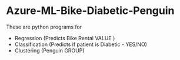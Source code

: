 # Azure-ML-Bike-Diabetic-Penguin
These are python programs for 
 - Regression      (Predicts Bike Rental VALUE )
 - Classification  (Predicts if patient is Diabetic - YES/NO)
 - Clustering      (Penguin GROUP)
